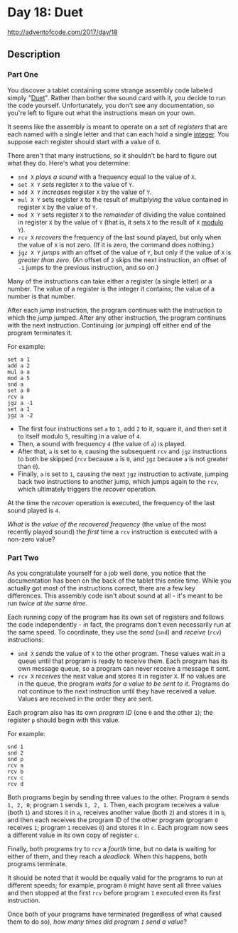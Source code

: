# Day 18: Duet

http://adventofcode.com/2017/day/18

## Description

### Part One

You discover a tablet containing some strange assembly code labeled simply "[Duet](https://en.wikipedia.org/wiki/Duet)". Rather than bother the sound card with it, you decide to run the code yourself. Unfortunately, you don't see any documentation, so you're left to figure out what the instructions mean on your own.

It seems like the assembly is meant to operate on a set of _registers_ that are each named with a single letter and that can each hold a single [integer](https://en.wikipedia.org/wiki/Integer). You suppose each register should start with a value of `0`.

There aren't that many instructions, so it shouldn't be hard to figure out what they do. Here's what you determine:

*   `snd X` _<span title="I don't recommend actually trying this.">plays a sound</span>_ with a frequency equal to the value of `X`.
*   `set X Y` _sets_ register `X` to the value of `Y`.
*   `add X Y` _increases_ register `X` by the value of `Y`.
*   `mul X Y` sets register `X` to the result of _multiplying_ the value contained in register `X` by the value of `Y`.
*   `mod X Y` sets register `X` to the _remainder_ of dividing the value contained in register `X` by the value of `Y` (that is, it sets `X` to the result of `X` [modulo](https://en.wikipedia.org/wiki/Modulo_operation) `Y`).
*   `rcv X` _recovers_ the frequency of the last sound played, but only when the value of `X` is not zero. (If it is zero, the command does nothing.)
*   `jgz X Y` _jumps_ with an offset of the value of `Y`, but only if the value of `X` is _greater than zero_. (An offset of `2` skips the next instruction, an offset of `-1` jumps to the previous instruction, and so on.)

Many of the instructions can take either a register (a single letter) or a number. The value of a register is the integer it contains; the value of a number is that number.

After each _jump_ instruction, the program continues with the instruction to which the _jump_ jumped. After any other instruction, the program continues with the next instruction. Continuing (or jumping) off either end of the program terminates it.

For example:

```
set a 1
add a 2
mul a a
mod a 5
snd a
set a 0
rcv a
jgz a -1
set a 1
jgz a -2

```

*   The first four instructions set `a` to `1`, add `2` to it, square it, and then set it to itself modulo `5`, resulting in a value of `4`.
*   Then, a sound with frequency `4` (the value of `a`) is played.
*   After that, `a` is set to `0`, causing the subsequent `rcv` and `jgz` instructions to both be skipped (`rcv` because `a` is `0`, and `jgz` because `a` is not greater than `0`).
*   Finally, `a` is set to `1`, causing the next `jgz` instruction to activate, jumping back two instructions to another jump, which jumps again to the `rcv`, which ultimately triggers the _recover_ operation.

At the time the _recover_ operation is executed, the frequency of the last sound played is `4`.

_What is the value of the recovered frequency_ (the value of the most recently played sound) the _first_ time a `rcv` instruction is executed with a non-zero value?

### Part Two

As you congratulate yourself for a job well done, you notice that the documentation has been on the back of the tablet this entire time. While you actually got most of the instructions correct, there are a few key differences. This assembly code isn't about sound at all - it's meant to be run _twice at the same time_.

Each running copy of the program has its own set of registers and follows the code independently - in fact, the programs don't even necessarily run at the same speed. To coordinate, they use the _send_ (`snd`) and _receive_ (`rcv`) instructions:

*   `snd X` _sends_ the value of `X` to the other program. These values wait in a queue until that program is ready to receive them. Each program has its own message queue, so a program can never receive a message it sent.
*   `rcv X` _receives_ the next value and stores it in register `X`. If no values are in the queue, the program _waits for a value to be sent to it_. Programs do not continue to the next instruction until they have received a value. Values are received in the order they are sent.

Each program also has its own _program ID_ (one `0` and the other `1`); the register `p` should begin with this value.

For example:

```
snd 1
snd 2
snd p
rcv a
rcv b
rcv c
rcv d

```

Both programs begin by sending three values to the other. Program `0` sends `1, 2, 0`; program `1` sends `1, 2, 1`. Then, each program receives a value (both `1`) and stores it in `a`, receives another value (both `2`) and stores it in `b`, and then each receives the program ID of the other program (program `0` receives `1`; program `1` receives `0`) and stores it in `c`. Each program now sees a different value in its own copy of register `c`.

Finally, both programs try to `rcv` a _fourth_ time, but no data is waiting for either of them, and they reach a _deadlock_. When this happens, both programs terminate.

It should be noted that it would be equally valid for the programs to run at different speeds; for example, program `0` might have sent all three values and then stopped at the first `rcv` before program `1` executed even its first instruction.

Once both of your programs have terminated (regardless of what caused them to do so), _how many times did program `1` send a value_?
